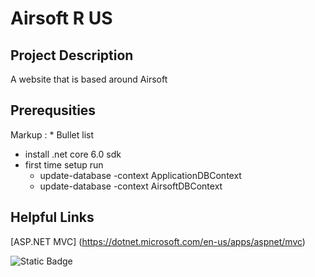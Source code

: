 # **Airsoft R US**

## **Project Description**
A website that is based around Airsoft

## **Prerequsities**
Markup : * Bullet list
  * install .net core 6.0 sdk
  * first time setup run
    * update-database -context ApplicationDBContext
    * update-database -context AirsoftDBContext              

## **Helpful Links**
[ASP.NET MVC] (https://dotnet.microsoft.com/en-us/apps/aspnet/mvc)

![Static Badge](https://img.shields.io/badge/power_by-ASP.NET_MVC-blue)
